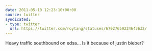 ```yaml
---
date: 2011-05-10 12:23:10+00:00
source: twitter
syndicated:
- type: twitter
  url: https://twitter.com/roytang/statuses/67927659224645632/
---
```


Heavy traffic southbound on edsa... Is it because of justin bieber?